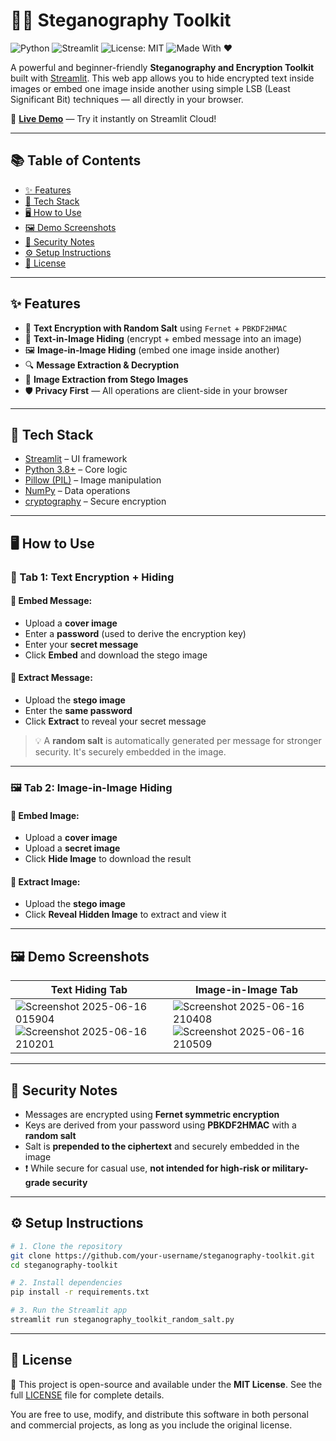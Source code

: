 # 🕵️‍♂️ Steganography Toolkit

![Python](https://img.shields.io/badge/Python-3.8+-blue?logo=python)
![Streamlit](https://img.shields.io/badge/Built%20With-Streamlit-red?logo=streamlit)
![License: MIT](https://img.shields.io/badge/License-MIT-green.svg)
![Made With ❤️](https://img.shields.io/badge/Made%20with-%E2%9D%A4-red)

A powerful and beginner-friendly **Steganography and Encryption Toolkit** built with [Streamlit](https://streamlit.io/). This web app allows you to hide encrypted text inside images or embed one image inside another using simple LSB (Least Significant Bit) techniques — all directly in your browser.

🚀 **[Live Demo](https://stegnography-toolkit-lladwds8paxcwnkbfucv4t.streamlit.app/)** — Try it instantly on Streamlit Cloud!

---

## 📚 Table of Contents

- [✨ Features](#-features)
- [🧪 Tech Stack](#-tech-stack)
- [🖥️ How to Use](#-how-to-use)
- [🖼️ Demo Screenshots](#-demo-screenshots)
- [🔐 Security Notes](#-security-notes)
- [⚙️ Setup Instructions](#-setup-instructions)
- [📄 License](#-license)

---

## ✨ Features

- 🔐 **Text Encryption with Random Salt** using `Fernet` + `PBKDF2HMAC`
- 📝 **Text-in-Image Hiding** (encrypt + embed message into an image)
- 🖼️ **Image-in-Image Hiding** (embed one image inside another)
- 🔍 **Message Extraction & Decryption**
- 🎯 **Image Extraction from Stego Images**
- 🛡️ **Privacy First** — All operations are client-side in your browser

---

## 🧪 Tech Stack

- [Streamlit](https://streamlit.io/) – UI framework
- [Python 3.8+](https://www.python.org/) – Core logic
- [Pillow (PIL)](https://pypi.org/project/Pillow/) – Image manipulation
- [NumPy](https://numpy.org/) – Data operations
- [cryptography](https://cryptography.io/) – Secure encryption

---

## 🖥️ How to Use

### 🔐 Tab 1: Text Encryption + Hiding

#### 🔸 Embed Message:
- Upload a **cover image**
- Enter a **password** (used to derive the encryption key)
- Enter your **secret message**
- Click **Embed** and download the stego image

#### 🔸 Extract Message:
- Upload the **stego image**
- Enter the **same password**
- Click **Extract** to reveal your secret message

> 💡 A **random salt** is automatically generated per message for stronger security. It's securely embedded in the image.

---

### 🖼️ Tab 2: Image-in-Image Hiding

#### 🔸 Embed Image:
- Upload a **cover image**
- Upload a **secret image**
- Click **Hide Image** to download the result

#### 🔸 Extract Image:
- Upload the **stego image**
- Click **Reveal Hidden Image** to extract and view it

---

## 🖼️ Demo Screenshots

| Text Hiding Tab | Image-in-Image Tab |
|-----------------|--------------------|
| ![Screenshot 2025-06-16 015904](https://github.com/user-attachments/assets/74e22b1d-b075-4f30-afc3-7cb9f0c80ae1)<br>![Screenshot 2025-06-16 210201](https://github.com/user-attachments/assets/b86964d3-4ff1-4c72-9a6e-90f80c8278dc) | ![Screenshot 2025-06-16 210408](https://github.com/user-attachments/assets/2c7a9caf-4ac3-4fde-aae1-3887e6e59469)<br>![Screenshot 2025-06-16 210509](https://github.com/user-attachments/assets/59b043e0-3398-407a-8ade-f00b1d6aba6b) |


---

## 🔐 Security Notes

- Messages are encrypted using **Fernet symmetric encryption**
- Keys are derived from your password using **PBKDF2HMAC** with a **random salt**
- Salt is **prepended to the ciphertext** and securely embedded in the image
- ❗ While secure for casual use, **not intended for high-risk or military-grade security**

---

## ⚙️ Setup Instructions

```bash
# 1. Clone the repository
git clone https://github.com/your-username/steganography-toolkit.git
cd steganography-toolkit

# 2. Install dependencies
pip install -r requirements.txt

# 3. Run the Streamlit app
streamlit run steganography_toolkit_random_salt.py
```

---

## 📄 License

📘 This project is open-source and available under the **MIT License**. 
    See the full [LICENSE](LICENSE) file for complete details.

You are free to use, modify, and distribute this software in both personal and commercial projects, as long as you include the original license.
